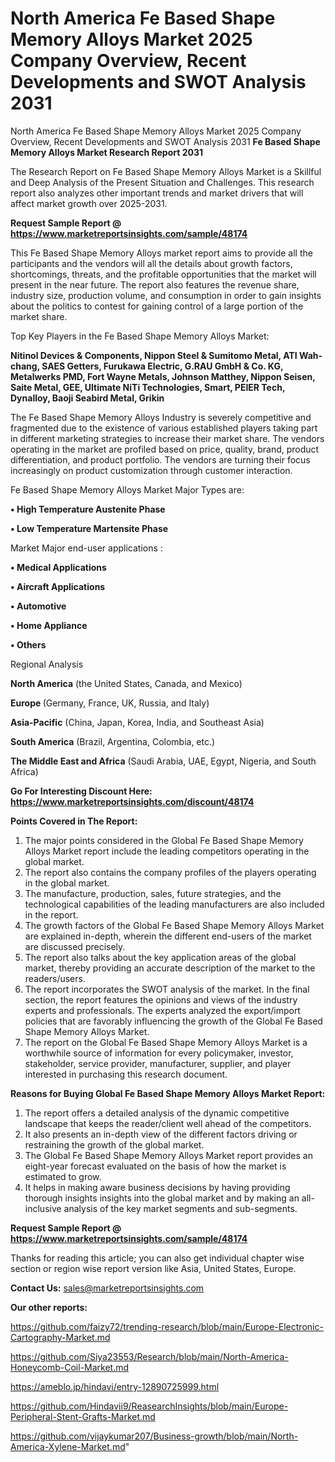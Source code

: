 # North America Fe Based Shape Memory Alloys Market 2025 Company Overview, Recent Developments and SWOT Analysis 2031
North America Fe Based Shape Memory Alloys Market 2025 Company Overview, Recent Developments and SWOT Analysis 2031
<strong>Fe Based Shape Memory Alloys Market Research Report 2031</strong>

The Research Report on Fe Based Shape Memory Alloys Market is a Skillful and Deep Analysis of the Present Situation and Challenges. This research report also analyzes other important trends and market drivers that will affect market growth over 2025-2031.

<strong>Request Sample Report @ <a href=https://www.marketreportsinsights.com/sample/48174>https://www.marketreportsinsights.com/sample/48174</a></strong>

This Fe Based Shape Memory Alloys market report aims to provide all the participants and the vendors will all the details about growth factors, shortcomings, threats, and the profitable opportunities that the market will present in the near future. The report also features the revenue share, industry size, production volume, and consumption in order to gain insights about the politics to contest for gaining control of a large portion of the market share.

Top Key Players in the Fe Based Shape Memory Alloys Market:

<strong>Nitinol Devices & Components, Nippon Steel & Sumitomo Metal, ATI Wah-chang, SAES Getters, Furukawa Electric, G.RAU GmbH & Co. KG, Metalwerks PMD, Fort Wayne Metals, Johnson Matthey, Nippon Seisen, Saite Metal, GEE, Ultimate NiTi Technologies, Smart, PEIER Tech, Dynalloy, Baoji Seabird Metal, Grikin</strong>

The Fe Based Shape Memory Alloys Industry is severely competitive and fragmented due to the existence of various established players taking part in different marketing strategies to increase their market share. The vendors operating in the market are profiled based on price, quality, brand, product differentiation, and product portfolio. The vendors are turning their focus increasingly on product customization through customer interaction.

Fe Based Shape Memory Alloys Market Major Types are:

<strong>•  High Temperature Austenite Phase

•  Low Temperature Martensite Phase</strong>

Market Major end-user applications :

<strong>•  Medical Applications

•  Aircraft Applications

•  Automotive

•  Home Appliance

•  Others</strong>

Regional Analysis

</u><strong><b>North America</b></strong> (the United States, Canada, and Mexico)

<strong><b>Europe </b></strong>(Germany, France, UK, Russia, and Italy)

<strong><b>Asia-Pacific</b></strong> (China, Japan, Korea, India, and Southeast Asia)

<strong><b>South America</b></strong> (Brazil, Argentina, Colombia, etc.)

<strong><b>The Middle East and Africa</b></strong> (Saudi Arabia, UAE, Egypt, Nigeria, and South Africa)

<strong>Go For Interesting Discount Here: <a href=https://www.marketreportsinsights.com/discount/48174>https://www.marketreportsinsights.com/discount/48174</a></strong>

<strong>Points Covered in The Report:</strong>
<ol>
  <li>The major points considered in the Global Fe Based Shape Memory Alloys Market report include the leading competitors operating in the global market.</li>
  <li>The report also contains the company profiles of the players operating in the global market.</li>
  <li>The manufacture, production, sales, future strategies, and the technological capabilities of the leading manufacturers are also included in the report.</li>
  <li>The growth factors of the Global Fe Based Shape Memory Alloys Market are explained in-depth, wherein the different end-users of the market are discussed precisely.</li>
  <li>The report also talks about the key application areas of the global market, thereby providing an accurate description of the market to the readers/users.</li>
  <li>The report incorporates the SWOT analysis of the market. In the final section, the report features the opinions and views of the industry experts and professionals. The experts analyzed the export/import policies that are favorably influencing the growth of the Global Fe Based Shape Memory Alloys Market.</li>
  <li>The report on the Global Fe Based Shape Memory Alloys Market is a worthwhile source of information for every policymaker, investor, stakeholder, service provider, manufacturer, supplier, and player interested in purchasing this research document.</li>
</ol>
<strong>Reasons for Buying Global Fe Based Shape Memory Alloys Market Report:</strong>

<ol>
  <li>The report offers a detailed analysis of the dynamic competitive landscape that keeps the reader/client well ahead of the competitors.</li>
  <li>It also presents an in-depth view of the different factors driving or restraining the growth of the global market.</li>
  <li>The Global Fe Based Shape Memory Alloys Market report provides an eight-year forecast evaluated on the basis of how the market is estimated to grow.</li>
  <li>It helps in making aware business decisions by having providing thorough insights insights into the global market and by making an all-inclusive analysis of the key market segments and sub-segments.</li>
</ol>
<strong>Request Sample Report @ <a href=https://www.marketreportsinsights.com/sample/48174>https://www.marketreportsinsights.com/sample/48174</a></strong>


Thanks for reading this article; you can also get individual chapter wise section or region wise report version like Asia, United States, Europe.

<strong>Contact Us:</strong>
sales@marketreportsinsights.com

<strong>Our other reports:</strong>

<a href=https://github.com/faizy72/trending-research/blob/main/Europe-Electronic-Cartography-Market.md>https://github.com/faizy72/trending-research/blob/main/Europe-Electronic-Cartography-Market.md</a>

<a href=https://github.com/Siya23553/Research/blob/main/North-America-Honeycomb-Coil-Market.md>https://github.com/Siya23553/Research/blob/main/North-America-Honeycomb-Coil-Market.md</a>

<a href=https://ameblo.jp/hindavi/entry-12890725999.html>https://ameblo.jp/hindavi/entry-12890725999.html</a>

<a href=https://github.com/Hindavii9/ReasearchInsights/blob/main/Europe-Peripheral-Stent-Grafts-Market.md>https://github.com/Hindavii9/ReasearchInsights/blob/main/Europe-Peripheral-Stent-Grafts-Market.md</a>

<a href=https://github.com/vijaykumar207/Business-growth/blob/main/North-America-Xylene-Market.md>https://github.com/vijaykumar207/Business-growth/blob/main/North-America-Xylene-Market.md</a>"
